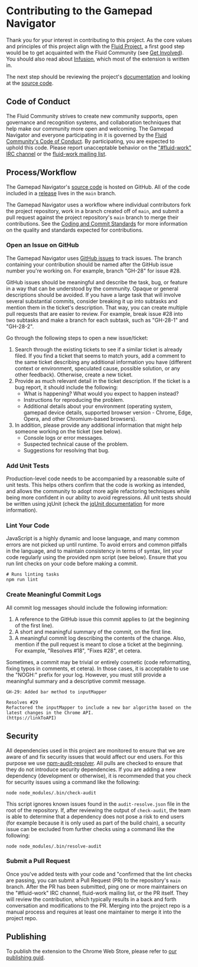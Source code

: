 <!--
Copyright (c) 2023 The Gamepad Navigator Authors
See the AUTHORS.md file at the top-level directory of this distribution and at
https://github.com/fluid-lab/gamepad-navigator/raw/main/AUTHORS.md.

Licensed under the BSD 3-Clause License. You may not use this file except in
compliance with this License.

You may obtain a copy of the BSD 3-Clause License at
https://github.com/fluid-lab/gamepad-navigator/blob/main/LICENSE
-->

# Contributing to the Gamepad Navigator

Thank you for your interest in contributing to this project. As the core values and principles of this project align
with the [Fluid Project](https://wiki.fluidproject.org/pages/viewpage.action?pageId=3900010), a first good step would
be to get acquainted with the Fluid Community (see [Get Involved](https://tinyurl.com/yxgwccdr)). You should also
read about [Infusion](http://docs.fluidproject.org/infusion/), which most of the extension is written in.

The next step should be reviewing the project's [documentation](docs) and looking at the [source code](src).

## Code of Conduct

The Fluid Community strives to create new community supports, open governance and recognition systems, and
collaboration techniques that help make our community more open and welcoming. The Gamepad Navigator and everyone
participating in it is governed by the [Fluid Community's Code of Conduct](https://tinyurl.com/y5q4c6qy). By
participating, you are expected to uphold this code. Please report unacceptable behavior on the ["#fluid-work" IRC
channel](https://tinyurl.com/y53ue7d8) or the [fluid-work mailing list](https://tinyurl.com/y4tpf9ty).

## Process/Workflow

The Gamepad Navigator's [source code](src) is hosted on GitHub. All of the code included in a
[release](https://github.com/fluid-lab/gamepad-navigator/releases) lives in the `main` branch.

The Gamepad Navigator uses a workflow where individual contributors fork the project repository, work in a branch
created off of `main`, and submit a pull request against the project repository's `main` branch to merge their
contributions. See the
[Coding and Commit Standards](https://wiki.fluidproject.org/display/fluid/Coding+and+Commit+Standards) for more
information on the quality and standards expected for contributions.

### Open an Issue on GitHub

The Gamepad Navigator uses [GitHub issues](https://github.com/fluid-lab/gamepad-navigator/issues) to track issues. The
branch containing your contribution should be named after the GitHub issue number you're working on. For example,
branch "GH-28" for issue #28.

GitHub issues should be meaningful and describe the task, bug, or feature in a way that can be understood by the
community. Opaque or general descriptions should be avoided. If you have a large task that will involve several
substantial commits, consider breaking it up into subtasks and mention them in the ticket's description. That way, you
can create multiple pull requests that are easier to review. For example, break issue #28 into two subtasks and make
a branch for each subtask, such as "GH-28-1" and "GH-28-2".

<!-- TODO: Add an issue and pull request template on GitHub -->
Go through the following steps to open a new issue/ticket:

1. Search through the existing tickets to see if a similar ticket is already filed. If you find a ticket that seems to
   match yours, add a comment to the same ticket describing any additional information you have (different context or
   environment, speculated cause, possible solution, or any other feedback). Otherwise, create a new ticket.
2. Provide as much relevant detail in the ticket description. If the ticket is a bug report, it should include the
   following:
   - What is happening? What would you expect to happen instead?
   - Instructions for reproducing the problem.
   - Additional details about your environment (operating system, gamepad device details, supported browser version -
     Chrome, Edge, Opera, and other Chromium-based browsers).
3. In addition, please provide any additional information that might help someone working on the ticket (see below).
   - Console logs or error messages.
   - Suspected technical cause of the problem.
   - Suggestions for resolving that bug.

### Add Unit Tests

Production-level code needs to be accompanied by a reasonable suite of unit tests. This helps others confirm that the
code is working as intended, and allows the community to adopt more agile refactoring techniques while being more
confident in our ability to avoid regressions. All unit tests should be written using jqUnit (check the
[jqUnit documentation](https://docs.fluidproject.org/infusion/development/jqUnit.html) for more information).

### Lint Your Code

JavaScript is a highly dynamic and loose language, and many common errors are not picked up until runtime. To avoid
errors and common pitfalls in the language, and to maintain consistency in terms of syntax, lint your code regularly
using the provided npm script (see below). Ensure that you run lint checks on your code before making a commit.

``` snippet
# Runs linting tasks
npm run lint
```

### Create Meaningful Commit Logs

All commit log messages should include the following information:

1. A reference to the GitHub issue this commit applies to (at the beginning of the first line).
2. A short and meaningful summary of the commit, on the first line.
3. A meaningful commit log describing the contents of the change. Also, mention if the pull request is meant to close a
   ticket at the beginning. For example, "Resolves #18", "Fixes #28", et cetera.

Sometimes, a commit may be trivial or entirely cosmetic (code reformatting, fixing typos in comments, et cetera).
In those cases, it is acceptable to use the "NOGH:" prefix for your log. However, you must still provide a meaningful
summary and a descriptive commit message.

``` snippet
GH-29: Added bar method to inputMapper

Resolves #29
Refactored the inputMapper to include a new bar algorithm based on the latest changes in the Chrome API.
(https://linkToAPI)
```

## Security

All dependencies used in this project are monitored to ensure that we are aware
of and fix security issues that would affect our end users. For this purpose
we use [npm-audit-resolver](https://www.npmjs.com/package/npm-audit-resolver).
All pulls are checked to ensure that they do not introduce security
dependencies. If you are adding a new dependency (development or otherwise),
it is recommended that you check for security issues using a command like
the following:

```shell
node node_modules/.bin/check-audit
```

This script ignores known issues found in the `audit-resolve.json` file in the
root of the repository. If, after reviewing the output of `check-audit`, the
team is able to determine that a dependency does not pose a risk to end users
(for example because it is only used as part of the build chain), a security
issue can be excluded from further checks using a command like the following:

```shell
node node_modules/.bin/resolve-audit
```

### Submit a Pull Request

Once you've added tests with your code and "confirmed that the lint checks are passing, you can submit a Pull Request
(PR) to the repository's `main` branch. After the PR has been submitted, ping one or more maintainers on the
"#fluid-work" IRC channel, fluid-work mailing list, or the PR itself. They will review the contribution, which
typically results in a back and forth conversation and modifications to the PR. Merging into the project repo is a
manual process and requires at least one maintainer to merge it into the project repo.

## Publishing

To publish the extension to the Chrome Web Store, please refer to [our publishing guid](docs/PUBLISHING.md).
